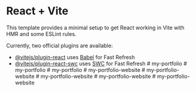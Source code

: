 # React + Vite

This template provides a minimal setup to get React working in Vite with HMR and some ESLint rules.

Currently, two official plugins are available:

- [@vitejs/plugin-react](https://github.com/vitejs/vite-plugin-react/blob/main/packages/plugin-react/README.md) uses [Babel](https://babeljs.io/) for Fast Refresh
- [@vitejs/plugin-react-swc](https://github.com/vitejs/vite-plugin-react-swc) uses [SWC](https://swc.rs/) for Fast Refresh
#   m y - p o r t f o l i o  
 #   m y - p o r t f o l i o  
 #   m y - p o r t f o l i o  
 #   m y - p o r t f o l i o - w e b s i t e  
 #   m y - p o r t f o l i o - w e b s i t e  
 #   m y - p o r t f o l i o - w e b s i t e  
 #   m y - p o r t f o l i o - w e b s i t e  
 #   m y - p o r t f o l i o - w e b s i t e  
 